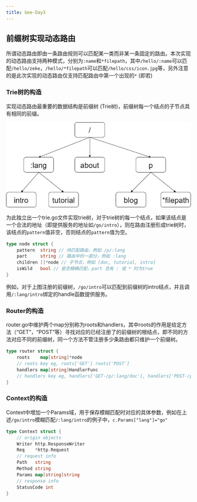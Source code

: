 ```yaml
---
title: Gee-Day3
---
```


## 前缀树实现动态路由

所谓动态路由即由一条路由规则可以匹配某一类而非某一条固定的路由。本次实现的动态路由支持两种模式，分别为`:name`和`*filepath`，其中`/hello/:name`可以匹配`/hello/zeke`，`/hello/*filepath`可以匹配`/hello/css/icon.jpg`等，另外注意的是此次实现的动态路由仅支持匹配路由中第一个出现的`*` (即若)

### Trie树的构造

实现动态路由最重要的数据结构是前缀树 (Trie树)，前缀树每一个结点的子节点具有相同的前缀。

![](./day3.jpg)

为此独立出一个trie.go文件实现trie树，对于trie树的每一个结点，如果该结点是一个合法的地址（即提供服务的地址如`/go/intro`），则在路由注册形成trie树时，该结点的`pattern`值非空，否则结点的`pattern`值为空。

```go
type node struct {
	pattern  string // 待匹配路由，例如 /p/:lang
	part     string // 路由中的一部分，例如 :lang
	children []*node // 子节点，例如 [doc, tutorial, intro]
	isWild   bool // 是否精确匹配，part 含有 : 或 * 时为true
}
```

例如，对于上图注册的前缀树，`/go/intro`可以匹配到前缀树的intro结点，并且调用`/:lang/intro`绑定的handle函数提供服务。

### Router的构造

router.go中维护两个map分别称为roots和handlers，其中roots的作用是给定方法（“GET”，“POST”等）寻找对应的已经注册了的前缀树的根结点，即不同的方法对应不同的前缀树，同一个方法不管注册多少条路由都只维护一个前缀树。

```go
type router struct {
	roots    map[string]*node
    // roots key eg, roots['GET'] roots['POST']
	handlers map[string]HandlerFunc
    // handlers key eg, handlers['GET-/p/:lang/doc'], handlers['POST-/p/book']
}
```

### Context的构造

Context中增加一个Params域，用于保存模糊匹配时对应的具体参数，例如在上述`/go/intro`模糊匹配`/:lang/intro`的例子中，`c.Params["lang"]="go"`

```go
type Context struct {
	// origin objects
	Writer http.ResponseWriter
	Req    *http.Request
	// request info
	Path   string
	Method string
	Params map[string]string
	// response info
	StatusCode int
}
```

